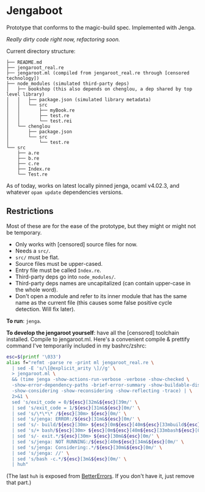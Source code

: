 # Jengaboot

Prototype that conforms to the magic-build spec. Implemented with Jenga.

_Really dirty code right now, refactoring soon._

Current directory structure:

```
├── README.md
├── jengaroot_real.re
├── jengaroot.ml (compiled from jengaroot_real.re through [censored technology])
├── node_modules (simulated third-party deps)
│   ├── bookshop (this also depends on chenglou, a dep shared by top level library)
│   │   ├── package.json (simulated library metadata)
│   │   └── src
│   │       ├── myBook.re
│   │       ├── test.re
│   │       └── test.rei
│   └── chenglou
│       ├── package.json
│       └── src
│           └── test.re
└── src
    ├── a.re
    ├── b.re
    ├── c.re
    ├── Index.re
    └── Test.re
```

As of today, works on latest locally pinned jenga, ocaml v4.02.3, and whatever `opam update` dependencies versions.

## Restrictions
Most of these are for the ease of the prototype, but they might or might not be temporary.

- Only works with [censored] source files for now.
- Needs a `src/`.
- `src/` must be flat.
- Source files must be upper-cased.
- Entry file must be called `Index.re`.
- Third-party deps go into `node_modules/`.
- Third-party deps names are uncapitalized (can contain upper-case in the whole word).
- Don't open a module and refer to its inner module that has the same name as the current file (this causes some false positive cycle detection. Will fix later).

**To run**: `jenga`.

**To develop the jengaroot yourself**: have all the [censored] toolchain installed. Compile to jengaroot.ml. Here's a convenient compile & prettify command I've temporarily included in my bashrc/zshrc:

```sh
esc=$(printf '\033')
alias f="refmt -parse re -print ml jengaroot_real.re \
  | sed -E 's/\[@explicit_arity \]//g' \
  > jengaroot.ml \
  && (time jenga -show-actions-run-verbose -verbose -show-checked \
  -show-error-dependency-paths -brief-error-summary -show-buildable-discovery \
  -show-considering -show-reconsidering -show-reflecting -trace) | \
  2>&1 \
  sed 's/exit_code = 0/${esc}[32m&${esc}[39m/' \
  | sed 's/exit_code = 1/${esc}[31m&${esc}[0m/' \
  | sed 's/\*\*\* /${esc}[30m> ${esc}[0m/' \
  | sed 's/jenga: ERROR:/${esc}[31m&${esc}[0m/' \
  | sed 's/- build/${esc}[30m> ${esc}[0m${esc}[40m${esc}[33mbuild${esc}[0m/' \
  | sed 's/+ bash/${esc}[30m> ${esc}[0m${esc}[40m${esc}[33mbash${esc}[0m/' \
  | sed 's/- exit.*/${esc}[30m> ${esc}[30m&${esc}[0m/' \
  | sed 's/jenga: NOT RUNNING:/${esc}[40m${esc}[34m&${esc}[0m/' \
  | sed 's/jenga: Considering:.*/${esc}[30m&${esc}[0m/' \
  | sed 's/jenga: //' \
  | sed 's/bash -c.*/${esc}[3m&${esc}[0m/' \
  | huh"
```

(The last `huh` is exposed from [BetterErrors](https://github.com/chenglou/BetterErrors). If you don't have it, just remove that part.)
